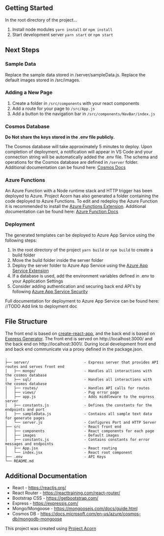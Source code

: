 ## Getting Started

In the root directory of the project...

1. Install node modules `yarn install` or `npm install`
2. Start development server `yarn start` or `npm start`

## Next Steps

### Sample Data

Replace the sample data stored in /server/sampleData.js.
Replace the default images stored in /src/images.

### Adding a New Page

1. Create a folder in `/src/components` with your react components
2. Add a route for your page to `/src/App.js`
3. Add a button to the navigation bar in `/src/components/NavBar/index.js`

### Cosmos Database

**Do Not share the keys stored in the .env file publicly.**

The Cosmos database will take approximately 5 minutes to deploy. Upon completion of deployment,
a notification will appear in VS Code and your connection string will be automatically added
the .env file. The schema and operations for the Cosmos database are defined in `/server` folder.
Additional documentation can be found here: [Cosmos Docs](https://github.com/Microsoft/WebTemplateStudio/blob/dev/docs/services/azure-cosmos.md)

### Azure Functions

An Azure Function with a Node runtime stack and HTTP trigger has been deployed to Azure. Project Acorn
has also generated a folder containing the code deployed to Azure Functions. To edit and redeploy the Azure
Function it is recommended to install the [Azure Functions Extension](https://marketplace.visualstudio.com/items?itemName=ms-azuretools.vscode-azurefunctions). Additional documentation can be found here: [Azure Function Docs](https://github.com/Microsoft/WebTemplateStudio/blob/dev/docs/services/azure-functions.md)

### Deployment

The generated templates can be deployed to Azure App Service using the following steps:

1. In the root directory of the project `yarn build` or `npm build` to create a build folder
2. Move the build folder inside the server folder
3. Deploy the server folder to Azure App Service using the [Azure App Service Extension](https://marketplace.visualstudio.com/items?itemName=ms-azuretools.vscode-azureappservice)
4. If a database is used, add the environment variables defined in .env to your Application Settings
5. Consider adding authentication and securing back end API's by following [Azure App Service Security](https://docs.microsoft.com/en-us/azure/app-service/overview-security)

Full documentation for deployment to Azure App Service can be found here: //TODO Add link to deployment doc

## File Structure

The front end is based on [create-react-app](https://github.com/facebook/create-react-app), and the
back end is based on [Express Generator](https://expressjs.com/en/starter/generator.html). The front
end is served on http://localhost:3000/ and the back end on http://localhost:3001/. During local
development front end and back end communicate via a proxy defined in the package.json.

```
.
├── server/                         - Express server that provides API routes and serves front end
│   ├── mongo/                      - Handles all interactions with the cosmos database
│   ├── sql/                        - Handles all interactions with the cosmos database
│   ├── routes/                     - Handles API calls for routes
│   ├── views/                      - Pug error page
│   ├── app.js                      - Adds middleware to the express server
│   ├── constants.js                - Defines the constants for the endpoints and port
│   ├── sampleData.js               - Contains all sample text data for generate pages
│   └── server.js                   - Configures Port and HTTP Server
├── src                             - React front end
│   ├── components                  - React components for each page
│   ├── images                      - Default images
│   ├── constants.js                - Contains constants for error messages and endpoints
│   ├── App.jsx                     - React routing
│   └── index.jsx                   - React root component
├── .env                            - API Keys
└── README.md
```

## Additional Documentation

- React - https://reactjs.org/
- React Router - https://reacttraining.com/react-router/
- Bootstrap CSS - https://getbootstrap.com/
- Express - https://expressjs.com/
- Mongo/Mongoose - https://mongoosejs.com/docs/guide.html
- Cosmos DB - https://docs.microsoft.com/en-us/azure/cosmos-db/mongodb-mongoose

This project was created using [Project Acorn](https://github.com/Microsoft/WebTemplateStudio)
